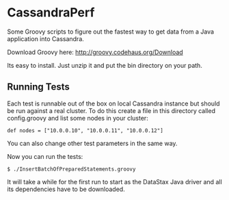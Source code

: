 # CassandraPerf

Some Groovy scripts to figure out the fastest way to get data from a Java application into Cassandra.

Download Groovy here: http://groovy.codehaus.org/Download

Its easy to install. Just unzip it and put the bin directory on your path.

## Running Tests

Each test is runnable out of the box on local Cassandra instance but should be run against a real cluster. To do
this create a file in this directory called config.groovy and list some nodes in your cluster:

    def nodes = ["10.0.0.10", "10.0.0.11", "10.0.0.12"]

You can also change other test parameters in the same way.

Now you can run the tests:

    $ ./InsertBatchOfPreparedStatements.groovy

It will take a while for the first run to start as the DataStax Java driver and all its dependencies have to be
downloaded.
